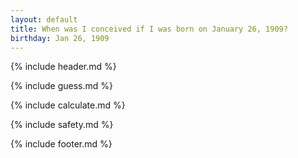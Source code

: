 ```yaml
---
layout: default
title: When was I conceived if I was born on January 26, 1909?
birthday: Jan 26, 1909
---
```


{% include header.md %}

{% include guess.md %}

{% include calculate.md %}

{% include safety.md %}

{% include footer.md %}



